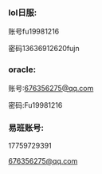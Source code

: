 ### lol日服:

账号fu19981216

密码13636912620fujn

### oracle:

账号:676356275@qq.com

密码:Fu19981216

### 易班账号:

17759729391

676356275@qq.com